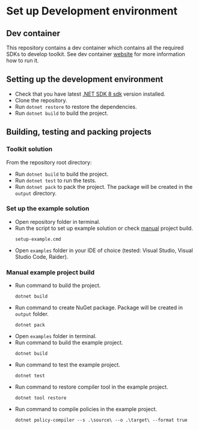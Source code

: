 # Set up Development environment

## Dev container

This repository contains a dev container which contains all the required SDKs to develop toolkit.
See dev container [website](https://containers.dev/supporting) for more information how to run it.

## Setting up the development environment

* Check that you have latest [.NET SDK 8 sdk](https://dotnet.microsoft.com/en-us/download/dotnet/8.0) version installed.
* Clone the repository.
* Run `dotnet restore` to restore the dependencies.
* Run `dotnet build` to build the project.

## Building, testing and packing projects

### Toolkit solution

From the repository root directory:

* Run `dotnet build` to build the project.
* Run `dotnet test` to run the tests.
* Run `dotnet pack` to pack the project. The package will be created in the `output` directory.

### Set up the example solution

* Open repository folder in terminal.
* Run the script to set up example solution or check [manual](#manual-example-project-build) project build.
    ```shell
    setup-example.cmd
    ```
* Open `examples` folder in your IDE of choice (tested: Visual Studio, Visual Studio Code, Raider).

### Manual example project build

* Run command to build the project.
    ```shell
    dotnet build
    ```
* Run command to create NuGet package. Package will be created in `output` folder.
    ```shell
    dotnet pack
    ```
* Open `examples` folder in terminal.
* Run command to build the example project.
   ```shell
   dotnet build
   ```
* Run command to test the example project.
   ```shell
   dotnet test
   ```
* Run command to restore compiler tool in the example project.
   ```shell
   dotnet tool restore
  ```
* Run command to compile policies in the example project.
   ```shell
   dotnet policy-compiler --s .\source\ --o .\target\ --format true
   ```